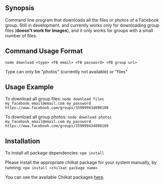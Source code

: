 ## Synopsis

Command line program that downloads all the files or photos of a Facebook group. Still in development, and currently works only for downloading group files (**doesn't work for images**), and it only works for groups with a small number of files.

## Command Usage Format

`node download <type> <FB email> <FB password> <FB group url>`

Type can only be "photos" (currently not available) or "files"

## Usage Example

To download all group files:
`node download files my_facebook_email@email.com my_password https://www.facebook.com/groups/359999434098189`

To download all group photos:
`node download photos my_facebook_email@email.com my_password https://www.facebook.com/groups/359999434098189`

## Installation

To install all package dependencies:
`npm install`

Please install the appropriate chilkat package for your system manually, by running:
`npm install <chilkat package name>`

You can see the available Chilkat packages [here](https://www.npmjs.com/~chilkat). 